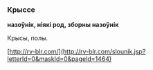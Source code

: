 ### Крыссе
**назоўнік, ніякі род, зборны назоўнік**

Крысы, полы.

<a rel="author">[http://rv-blr.com/](http://rv-blr.com/slounik.jsp?letterId=0&maskId=0&pageId=1464)</a>
